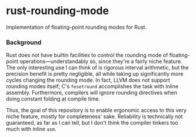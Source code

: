 # rust-rounding-mode
Implementation of floating-point rounding modes for Rust.

### Background

Rust does not have builtin facilities to control the rounding mode of floating-point operations—understandably so, since they're a fairly niche feature. The only interesting use I can think of is rigorous interval arithmetic, but the precision benefit is pretty negligible, all while taking up significantly more cycles changing the rounding mode. In fact, LLVM does not support rounding modes itself; C's `fesetround` accomplishes the task with inline assembly. Furthermore, compilers will
ignore rounding directives when doing constant folding at compile time.

Thus, the goal of this repository is to enable ergonomic access to this very niche feature, mostly for completeness' sake. Reliability is technically not guaranteed, as far as I can tell, but I don't think the compiler tinkers too much with inline `asm`.

